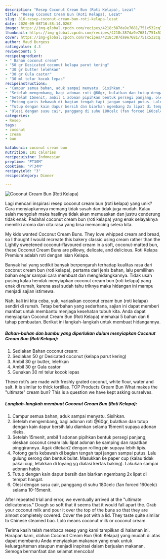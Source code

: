 ```yaml
---
description: "Resep Coconut Cream Bun (Roti Kelapa), Lezat"
title: "Resep Coconut Cream Bun (Roti Kelapa), Lezat"
slug: 816-resep-coconut-cream-bun-roti-kelapa-lezat
date: 2020-09-08T16:58:14.026Z
image: https://img-global.cpcdn.com/recipes/4218c387da9e7681/751x532cq70/coconut-cream-bun-roti-kelapa-foto-resep-utama.jpg
thumbnail: https://img-global.cpcdn.com/recipes/4218c387da9e7681/751x532cq70/coconut-cream-bun-roti-kelapa-foto-resep-utama.jpg
cover: https://img-global.cpcdn.com/recipes/4218c387da9e7681/751x532cq70/coconut-cream-bun-roti-kelapa-foto-resep-utama.jpg
author: Maud Burgess
ratingvalue: 4.3
reviewcount: 5
recipeingredient:
- " Bahan coconut cream"
- "50 gr Desicated coconut kelapa parut kering"
- "30 gr butter lelehkan"
- "30 gr Gula castor"
- "30 ml telur kocok lepas"
recipeinstructions:
- "Campur semua bahan, aduk sampai menyatu. Sisihkan."
- "Setelah mengembang, bagi adonan roti @60gr, bulatkan dan tutup dengan kain dapur bersih lalu diamkan selama 15menit supaya adonan rileks."
- "Setelah 15menit, ambil 1 adonan pipihkan bentuk persegi panjang, oleskan coconut cream lalu lipat adonan ke samping dan rapatkan pinggirannya. Agak ditekan2 dengan rolling pin supaya lebih tipis."
- "Potong garis kebawah di bagian tengah tapi jangan sampai putus. Lalu gulung serong dan bentuk bulat. Masukkan ke paper cup (kalau tidak pakai cup, letakkan di loyang yg dialasi kertas baking). Lakukan sampai adonan habis"
- "Tutup dengan kain dapur bersih dan biarkan ngembang 2x lipat di tempat hangat."
- "Olesi dengan susu cair, panggang di suhu 180celc (fan forced 160celc) selama 10-15menit."
categories:
- Resep
tags:
- coconut
- cream
- bun

katakunci: coconut cream bun 
nutrition: 101 calories
recipecuisine: Indonesian
preptime: "PT30M"
cooktime: "PT34M"
recipeyield: "3"
recipecategory: Dinner

---
```



![Coconut Cream Bun (Roti Kelapa)](https://img-global.cpcdn.com/recipes/4218c387da9e7681/751x532cq70/coconut-cream-bun-roti-kelapa-foto-resep-utama.jpg)

Lagi mencari inspirasi resep coconut cream bun (roti kelapa) yang unik? Cara menyiapkannya memang tidak susah dan tidak juga mudah. Kalau salah mengolah maka hasilnya tidak akan memuaskan dan justru cenderung tidak enak. Padahal coconut cream bun (roti kelapa) yang enak selayaknya memiliki aroma dan cita rasa yang bisa memancing selera kita.

My kids wanted Coconut Cream Buns. They love whipped cream and bread, so I thought I would recreate this bakery classic using cream rather than the Lightly sweetened coconut-flavoured cream in a soft, coconut-matted bun, these Coconut Cream Buns are pillowy, delicate, and delicious. Roti Kelapa Premium adalah roti dengan isian Kelapa.

Banyak hal yang sedikit banyak berpengaruh terhadap kualitas rasa dari coconut cream bun (roti kelapa), pertama dari jenis bahan, lalu pemilihan bahan segar sampai cara membuat dan menghidangkannya. Tidak usah pusing kalau hendak menyiapkan coconut cream bun (roti kelapa) yang enak di rumah, karena asal sudah tahu triknya maka hidangan ini mampu menjadi sajian istimewa.


Nah, kali ini kita coba, yuk, variasikan coconut cream bun (roti kelapa) sendiri di rumah. Tetap berbahan yang sederhana, sajian ini dapat memberi manfaat untuk membantu menjaga kesehatan tubuh kita. Anda dapat menyiapkan Coconut Cream Bun (Roti Kelapa) memakai 5 bahan dan 6 tahap pembuatan. Berikut ini langkah-langkah untuk membuat hidangannya.

<!--inarticleads1-->

##### Bahan-bahan dan bumbu yang diperlukan dalam menyiapkan Coconut Cream Bun (Roti Kelapa):

1. Sediakan  Bahan coconut cream:
1. Sediakan 50 gr Desicated coconut (kelapa parut kering)
1. Ambil 30 gr butter, lelehkan
1. Ambil 30 gr Gula castor
1. Gunakan 30 ml telur kocok lepas


These roti&#39;s are made with freshly grated coconut, white flour, water and salt. It is similar to thick tortillas. TOP Products Cream Bun What makes the &#34;ultimate&#34; cream bun? This is a question we have kept asking ourselves. 

<!--inarticleads2-->

##### Langkah-langkah membuat Coconut Cream Bun (Roti Kelapa):

1. Campur semua bahan, aduk sampai menyatu. Sisihkan.
1. Setelah mengembang, bagi adonan roti @60gr, bulatkan dan tutup dengan kain dapur bersih lalu diamkan selama 15menit supaya adonan rileks.
1. Setelah 15menit, ambil 1 adonan pipihkan bentuk persegi panjang, oleskan coconut cream lalu lipat adonan ke samping dan rapatkan pinggirannya. Agak ditekan2 dengan rolling pin supaya lebih tipis.
1. Potong garis kebawah di bagian tengah tapi jangan sampai putus. Lalu gulung serong dan bentuk bulat. Masukkan ke paper cup (kalau tidak pakai cup, letakkan di loyang yg dialasi kertas baking). Lakukan sampai adonan habis
1. Tutup dengan kain dapur bersih dan biarkan ngembang 2x lipat di tempat hangat.
1. Olesi dengan susu cair, panggang di suhu 180celc (fan forced 160celc) selama 10-15menit.


After repeated trial and error, we eventually arrived at the &#34;ultimate delicateness.&#34; Dough so soft that it seems that it would fall apart the. Grab your coconut milk and pour it over the top of the buns so that they are almost completely covered. Cover the pot with a lid. They taste quite similar to Chinese steamed bao. Lolo means coconut milk or coconut cream. 

Terima kasih telah membaca resep yang kami tampilkan di halaman ini. Harapan kami, olahan Coconut Cream Bun (Roti Kelapa) yang mudah di atas dapat membantu Anda menyiapkan makanan yang enak untuk keluarga/teman ataupun menjadi inspirasi dalam berjualan makanan. Semoga bermanfaat dan selamat mencoba!
